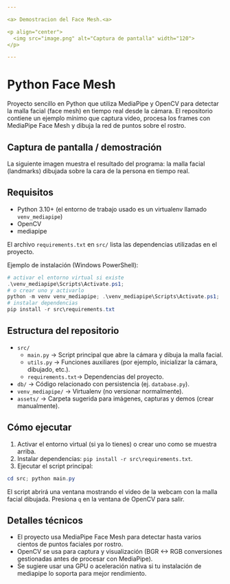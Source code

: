 ```yaml
---

<a> Demostracion del Face Mesh.<a>

<p align="center">
  <img src="image.png" alt="Captura de pantalla" width="120">
</p>

---
```


# Python Face Mesh

Proyecto sencillo en Python que utiliza MediaPipe y OpenCV para detectar la malla facial (face mesh) en tiempo real desde la cámara. El repositorio contiene un ejemplo mínimo que captura video, procesa los frames con MediaPipe Face Mesh y dibuja la red de puntos sobre el rostro.

## Captura de pantalla / demostración

La siguiente imagen muestra el resultado del programa: la malla facial (landmarks) dibujada sobre la cara de la persona en tiempo real.

## Requisitos

- Python 3.10+ (el entorno de trabajo usado es un virtualenv llamado `venv_mediapipe`)
- OpenCV
- mediapipe

El archivo `requirements.txt` en `src/` lista las dependencias utilizadas en el proyecto.

Ejemplo de instalación (Windows PowerShell):

```powershell
# activar el entorno virtual si existe
.\venv_mediapipe\Scripts\Activate.ps1; 
# o crear uno y activarlo
python -m venv venv_mediapipe; .\venv_mediapipe\Scripts\Activate.ps1; 
# instalar dependencias
pip install -r src\requirements.txt
```

## Estructura del repositorio

- `src/`
	- `main.py`         -> Script principal que abre la cámara y dibuja la malla facial.
	- `utils.py`        -> Funciones auxiliares (por ejemplo, inicializar la cámara, dibujado, etc.).
	- `requirements.txt`-> Dependencias del proyecto.
- `db/`               -> Código relacionado con persistencia (ej. `database.py`).
- `venv_mediapipe/`   -> Virtualenv (no versionar normalmente).
- `assets/`           -> Carpeta sugerida para imágenes, capturas y demos (crear manualmente).

## Cómo ejecutar

1. Activar el entorno virtual (si ya lo tienes) o crear uno como se muestra arriba.
2. Instalar dependencias: `pip install -r src\requirements.txt`.
3. Ejecutar el script principal:

```powershell
cd src; python main.py
```

El script abrirá una ventana mostrando el video de la webcam con la malla facial dibujada. Presiona `q` en la ventana de OpenCV para salir.

## Detalles técnicos

- El proyecto usa MediaPipe Face Mesh para detectar hasta varios cientos de puntos faciales por rostro.
- OpenCV se usa para captura y visualización (BGR <-> RGB conversiones gestionadas antes de procesar con MediaPipe).
- Se sugiere usar una GPU o aceleración nativa si tu instalación de mediapipe lo soporta para mejor rendimiento.

